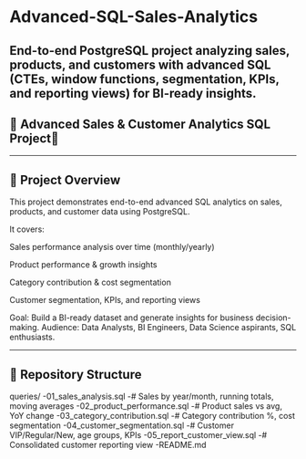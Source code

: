 # Advanced-SQL-Sales-Analytics
End-to-end PostgreSQL project analyzing sales, products, and customers with advanced SQL (CTEs, window functions, segmentation, KPIs, and reporting views) for BI-ready insights.
---
## 🚀 Advanced Sales & Customer Analytics SQL Project🚀
---
## 🔎 Project Overview

This project demonstrates end-to-end advanced SQL analytics on sales, products, and customer data using PostgreSQL.

It covers:

Sales performance analysis over time (monthly/yearly)

Product performance & growth insights

Category contribution & cost segmentation

Customer segmentation, KPIs, and reporting views

Goal: Build a BI-ready dataset and generate insights for business decision-making.
Audience: Data Analysts, BI Engineers, Data Science aspirants, SQL enthusiasts.

---
## 📂 Repository Structure
 queries/
-01_sales_analysis.sql           -# Sales by year/month, running totals, moving averages
-02_product_performance.sql     -# Product sales vs avg, YoY change
-03_category_contribution.sql   -# Category contribution %, cost segmentation
-04_customer_segmentation.sql   -# Customer VIP/Regular/New, age groups, KPIs
-05_report_customer_view.sql    -# Consolidated customer reporting view
-README.md
